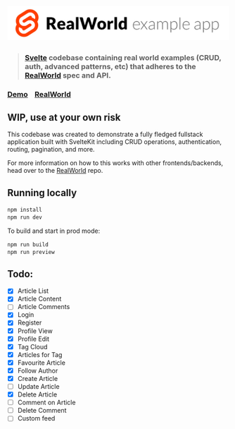 # ![RealWorld Example App](logo.png)

> ### [Svelte](https://github.com/sveltejs/svelte) codebase containing real world examples (CRUD, auth, advanced patterns, etc) that adheres to the [RealWorld](https://github.com/gothinkster/realworld) spec and API.

### [Demo](https://realworld.svelte.dev)&nbsp;&nbsp;&nbsp;&nbsp;[RealWorld](https://github.com/gothinkster/realworld)

## WIP, use at your own risk

This codebase was created to demonstrate a fully fledged fullstack application built with SvelteKit including CRUD operations, authentication, routing, pagination, and more.

For more information on how to this works with other frontends/backends, head over to the [RealWorld](https://github.com/gothinkster/realworld) repo.

## Running locally

```bash
npm install
npm run dev
```

To build and start in prod mode:

```bash
npm run build
npm run preview
```

## Todo:

- [x] Article List
- [x] Article Content
- [ ] Article Comments
- [x] Login
- [x] Register
- [x] Profile View
- [x] Profile Edit
- [x] Tag Cloud
- [x] Articles for Tag
- [x] Favourite Article
- [x] Follow Author
- [x] Create Article
- [ ] Update Article
- [x] Delete Article
- [ ] Comment on Article
- [ ] Delete Comment
- [ ] Custom feed
